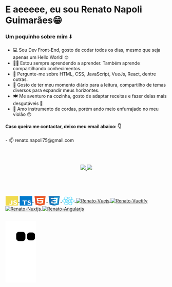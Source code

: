 ## <h1>E aeeeee, eu sou Renato Napoli Guimarães😁</h1> 

<h3>Um poquinho sobre mim ⬇️</h3>

- 💻 Sou Dev Front-End, gosto de codar todos os dias, mesmo que seja apenas um Hello World! 🤓
- 👨‍💻 Estou sempre aprendendo a aprender. Também aprende compartilhando conhecimentos.
- 💬 Pergunte-me sobre HTML, CSS, JavaScript, VueJs, React, dentre outras.
- 📖 Gosto de ter meu momento diário para a leitura, compartilho de temas diversos para expandir meus horizontes.
- 🍽️ Me aventuro na cozinha, gosto de adaptar receitas e fazer delas mais desgutáveis 🤪
- 🎻 Amo instrumento de cordas, porém ando meio enfurrajado no meu violão 🙃

<h4>Caso queira me contactar, deixo meu email abaixo: 👇</h4>
- 📫 renato.napoli75@gmail.com

 <br><br>

<div align="center" >
  <a href="https://github.com/Renatonapoli">
  <img height="180em"  src="https://github-readme-stats.vercel.app/api?username=Renatonapoli&show_icons=true&theme=highcontrast&include_all_commits=true&count_private=true"/> 
  <img height="170em" src="https://github-readme-stats.vercel.app/api/top-langs/?username=Renatonapoli&layout=compact&langs_count=7&theme=highcontrast"/>   
</div>

  
   <br><br>

  <div style="display: inline_block"><br>
  <img align="center" alt="Renato-Js" height="30" width="40" src="https://raw.githubusercontent.com/devicons/devicon/master/icons/javascript/javascript-plain.svg">
  <img align="center" alt="Renato-Ts" height="30" width="40" src="https://raw.githubusercontent.com/devicons/devicon/master/icons/typescript/typescript-plain.svg">
  <img align="center" alt="Renato-HTML" height="30" width="40" src="https://raw.githubusercontent.com/devicons/devicon/master/icons/html5/html5-original.svg">
  <img align="center" alt="Renato-CSS" height="30" width="40" src="https://raw.githubusercontent.com/devicons/devicon/master/icons/css3/css3-original.svg">
  <img align="center" alt="Renato-React" height="30" width="40" src="https://raw.githubusercontent.com/devicons/devicon/master/icons/react/react-original.svg">
  <img align="center" alt="Renato-Vuejs" height="30" width="40" src="https://cdn.jsdelivr.net/gh/devicons/devicon/icons/vuejs/vuejs-original.svg" />
  <img align="center" alt="Renato-Vuetify" height="30" width="40" src="https://cdn.jsdelivr.net/gh/devicons/devicon/icons/vuetify/vuetify-original.svg" /> 
  <img align="center" alt="Renato-Nuxtjs" height="30" width="40" src="https://cdn.jsdelivr.net/gh/devicons/devicon/icons/nuxtjs/nuxtjs-original.svg" /> 
  <img align="center" alt="Renato-Angularjs" height="30" width="40" src="https://cdn.jsdelivr.net/npm/simple-icons@3.13.0/icons/angular.svg" /> 
  
  </div>
  
 ##
  
 
<picture align="center">
  <source media="(prefers-color-scheme: dark)" srcset="https://raw.githubusercontent.com/Renatonapoli/Renatonapoli/output/github-contribution-grid-snake-dark.svg">
  <source media="(prefers-color-scheme: light)" srcset="https://raw.githubusercontent.com/Renatonapoli/Renatonapoli/output/github-contribution-grid-snake-dark.svg">
  <img align="center" alt="github contribution grid snake animation" src="https://raw.githubusercontent.com/Renatonapoli/Renatonapoli/output/github-contribution-grid-snake.svg">
</picture>
